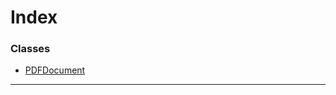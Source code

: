 

# Index

### Classes

* [PDFDocument](../classes/_pdf_document_pdfdocument_.pdfdocument.md)

---

